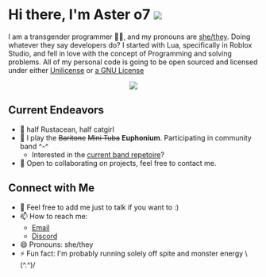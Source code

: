 # Hi there, I'm Aster o7 <a target="_blank" href="https://www.codewars.com/users/UVAster/"><img src="https://www.codewars.com/users/UVAster/badges/micro"></a>

I am a transgender programmer 🏳️‍⚧️, and my pronouns are [she/they](https://en.pronouns.page/she%26they). Doing whatever they say developers do? I started with Lua, specifically in Roblox Studio, and fell in love with the concept of Programming and solving problems. All of my personal code is going to be open sourced and licensed under either [Unilicense](https://unlicense.org/) or [a GNU License](www.gnu.org/licenses/)


<p align="center">
  <a href="https://discord.com/users/109092873860808704"><img src="https://lanyard.cnrad.dev/api/109092873860808704?bg=ffa5e6&theme=light&idleMessage=being%20silly&hideBadges=true"></a>
</p>


## Current Endeavors

- 🦀 half Rustacean, half catgirl
- 🎺 I play the ~~Baritone~~ ~~Mini Tuba~~ **Euphonium**. Participating in community band ^-^
  - Interested in the [current band repetoire](https://open.spotify.com/playlist/0eurDNtscMdyMhmb8VoM84?si=50a98d8b389b4d25)? 
- 👯 Open to collaborating on projects, feel free to contact me.

## Connect with Me

- 💬 Feel free to add me just to talk if you want to :)
- 📫 How to reach me:
  - [Email](mailto:me@aster.lol?subject=[GitHub]%20Hello,%20World!)
  - [Discord](https://dc.aaro.dev/109092873860808704)  
- 😄 Pronouns: she/they
- ⚡ Fun fact: I'm probably running solely off spite and monster energy \\(^.^)/
